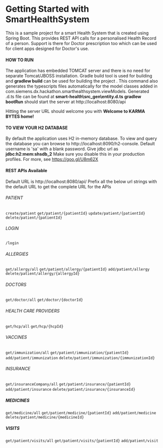 # Getting Started with SmartHealthSystem
This is a sample project for a smart Health System that is created using Spring Boot. This 
provides REST API calls for a personalised Health Record of a person. Support is there for Doctor
prescription too which can be used for client apps designed for Doctor's use.

#### HOW TO RUN
The application has embedded TOMCAT server and there is no need for separate Tomcat/JBOSS 
installation.
Gradle build tool is used for building and **gradlew build** can be used for building the project
. This command also generates the typescripts files automatically for the model classes added in 
com.siemens.dx.hackathon.smarthealthsystem.viewModels. Generated .d.ts file can be found at 
**smart-health\src\_gen\entity.d.ts**
**gradlew bootRun** should start the server at http://localhost:8080/api

Hitting the server URL should welcome you with **Welcome to KARMA BYTES home!**

#### TO VIEW YOUR H2 DATABASE

By default the application uses H2 in-memory database. To view and query the database you can browse
to http://localhost:8090/h2-console. Default username is 'sa' with a blank password. Give jdbc 
url as **jdbc:h2:mem:shsdb_2** 
Make sure you disable this in your production profiles. For more, see https://goo.gl/U8m62X

#### REST APIs Available
Default URL is http://localhost:8080/api/
Prefix all the below url strings with the default URL to get the complete URL for the APIs


###### PATIENT
`create/patient`
`get/patient/{patientId}`
`update/patient/{patientId}`
`delete/patient/{patientId}`

###### LOGIN
`/login`

###### ALLERGIES
`get/allergy/all`
`get/patient/allergy/{patientId}`
`add/patient/allergy`
`delete/patient/allergy/{allergyId}`

###### DOCTORS
`get/doctor/all`
`get/doctor/{doctorId}`

###### HEALTH CARE PROVIDERS
`get/hcp/all`
`get/hcp/{hcpId}`

###### VACCINES
`get/immunization/all`
`get/patient/immunization/{patientId}`
`add/patient/immunization`
`delete/patient/immunization/{immunizationId}`

###### INSURANCE
`get/insuranceCompany/all`
`get/patient/insurance/{patientId}`
`add/patient/insurance`
`delete/patient/insurance/{insuranceId}`

##### MEDICINES
`get/medicine/all`
`get/patient/medicine/{patientId}`
`add/patient/medicine`
`delete/patient/medicine/{medicineId}`

##### VISITS
`get/patient/visits/all`
`get/patient/visits/{patientId}`
`add/patient/visit`


 
 